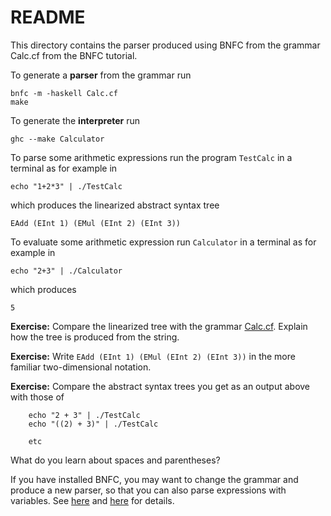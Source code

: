 # README

This directory contains the parser produced using BNFC from the grammar Calc.cf from the BNFC tutorial.

To generate a **parser** from the grammar run

    bnfc -m -haskell Calc.cf
    make

To generate the **interpreter** run

    ghc --make Calculator

To parse some arithmetic expressions run the program `TestCalc` in a terminal as for example in

    echo "1+2*3" | ./TestCalc
    
which produces the linearized abstract syntax tree

    EAdd (EInt 1) (EMul (EInt 2) (EInt 3))

To evaluate some arithmetic expression run `Calculator` in a terminal as for example in

    echo "2+3" | ./Calculator 

which produces

    5

**Exercise:** Compare the linearized tree with the grammar [Calc.cf](https://github.com/alexhkurz/programming-languages-2019/blob/master/Calculator/Calc.cf). Explain how the tree is produced from the string.

**Exercise:** Write `EAdd (EInt 1) (EMul (EInt 2) (EInt 3))` in the more familiar two-dimensional notation.

**Exercise:** Compare the abstract syntax trees you get as an output above with those of

        echo "2 + 3" | ./TestCalc
        echo "((2) + 3)" | ./TestCalc
        
        etc
        
What do you learn about spaces and parentheses?

If you have installed BNFC, you may want to change the grammar and produce a new parser, so that you can also parse expressions with variables. See [here](https://github.com/alexhkurz/programming-languages-2019/blob/master/BNFC-installation.md) and [here](https://github.com/alexhkurz/programming-languages-2019/blob/master/BNFC-example.md) for details.




